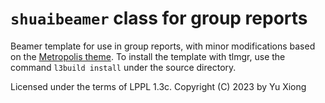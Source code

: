 # `shuaibeamer` class for group reports

Beamer template for use in group reports, with minor modifications based on the [Metropolis theme](https://ctan.org/pkg/beamertheme-metropolis).
To install the template with tlmgr, use the command `l3build install` under the source directory.

Licensed under the terms of LPPL 1.3c. Copyright (C) 2023 by Yu Xiong
